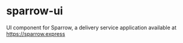 # sparrow-ui

UI component for Sparrow, a delivery service application available at https://sparrow.express
